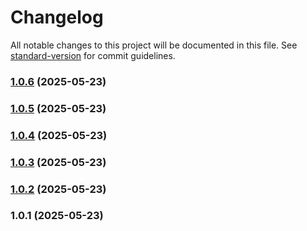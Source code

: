 # Changelog

All notable changes to this project will be documented in this file. See [standard-version](https://github.com/conventional-changelog/standard-version) for commit guidelines.

### [1.0.6](https://github.com/erhanfirat/nest-my-commerce/compare/v1.0.5...v1.0.6) (2025-05-23)

### [1.0.5](https://github.com/erhanfirat/nest-my-commerce/compare/v1.0.4...v1.0.5) (2025-05-23)

### [1.0.4](https://github.com/erhanfirat/nest-my-commerce/compare/v1.0.3...v1.0.4) (2025-05-23)

### [1.0.3](https://github.com/erhanfirat/nest-my-commerce/compare/v1.0.2...v1.0.3) (2025-05-23)

### [1.0.2](https://github.com/erhanfirat/nest-my-commerce/compare/v1.0.1...v1.0.2) (2025-05-23)

### 1.0.1 (2025-05-23)
